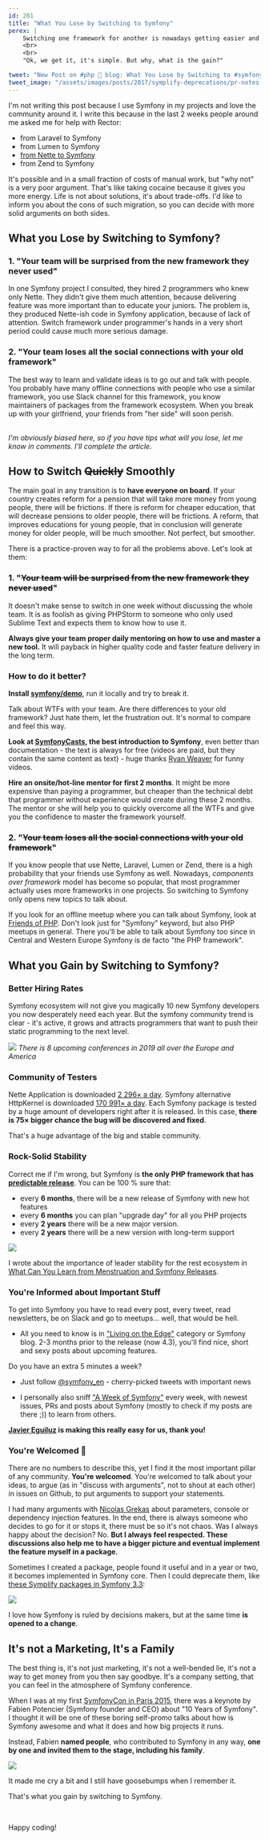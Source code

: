 ```yaml
---
id: 201
title: "What You Lose by Switching to Symfony"
perex: |
    Switching one framework for another is nowadays getting easier and easier. What you could do for months only on your private projects, where income and delivering features are not important, is now an option for big websites with millions of lines of code. What seems like a divorce and switching a partner, is now as simple as changing your shoes from work to jogging ones.
    <br>
    <br>
    "Ok, we get it, it's simple. But why, what is the gain?"

tweet: "New Post on #php 🐘 blog: What You Lose by Switching to #symfony"
tweet_image: "/assets/images/posts/2017/symplify-deprecations/pr-notes.png"
---
```


I'm not writing this post because I use Symfony in my projects and love the community around it. I write this because in the last 2 weeks people around me asked me for help with Rector:

- from Laravel to Symfony
- from Lumen to Symfony
- [from Nette to Symfony](/blog/2019/02/21/how-we-migrated-from-nette-to-symfony-in-3-weeks-part-1)
- from Zend to Symfony

It's possible and in a small fraction of costs of manual work, but "why not" is a very poor argument. That's like taking cocaine because it gives you more energy. Life is not about solutions, it's about trade-offs. I'd like to inform you about the cons of such migration, so you can decide with more solid arguments on both sides.

## What you Lose by Switching to Symfony?

### 1. "Your team will be surprised from the new framework they never used"

In one Symfony project I consulted, they hired 2 programmers who knew only Nette. They didn't give them much attention, because delivering feature was more important than to educate your juniors. The problem is, they produced Nette-ish code in Symfony application, because of lack of attention. Switch framework under programmer's hands in a very short period could cause much more serious damage.

### 2. "Your team loses all the social connections with your old framework"

The best way to learn and validate ideas is to go out and talk with people. You probably have many offline connections with people who use a similar framework, you use Slack channel for this framework, you know maintainers of packages from the framework ecosystem.
When you break up with your girlfriend, your friends from "her side" will soon perish.

<br>
<em>I'm obviously biased here, so if you have tips what will you lose, let me know in comments. I'll complete the article.</em>

## How to Switch ~~Quickly~~ Smoothly

The main goal in any transition is to **have everyone on board**. If your country creates reform for a pension that will take more money from young people, there will be frictions. If there is reform for cheaper education, that will decrease pensions to older people, there will be frictions. A reform, that improves educations for young people, that in conclusion will generate money for older people, will be much smoother. Not perfect, but smoother.

There is a practice-proven way to for all the problems above. Let's look at them:

### 1. "~~Your team will be surprised from the new framework they never used~~"

It doesn't make sense to switch in one week without discussing the whole team. It is as foolish as giving PHPStorm to someone who only used Sublime Text and expects them to know how to use it.

**Always give your team proper daily mentoring on how to use and master a new tool.** It will payback in higher quality code and faster feature delivery in the long term.

### How to do it better?

**Install [symfony/demo](https://github.com/symfony/demo)**, run it locally and try to break it.


Talk about WTFs with your team. Are there differences to your old framework? Just hate them, let the frustration out. It's normal to compare and feel this way.

**Look at [SymfonyCasts](https://symfonycasts.com), the best introduction to Symfony**, even better than documentation - the text is always for free (videos are paid, but they contain the same content as text) - huge thanks [Ryan Weaver](https://twitter.com/weaverryan) for funny videos.

**Hire an onsite/hot-line mentor for first 2 months**. It might be more expensive than paying a programmer, but cheaper than the technical debt that programmer without experience would create during these 2 months. The mentor or she will help you to quickly overcome all the WTFs and give you the confidence to master the framework yourself.

### 2. "~~Your team loses all the social connections with your old framework~~"

If you know people that use Nette, Laravel, Lumen or Zend, there is a high probability that your friends use Symfony as well.
Nowadays, *components over framework* model has become so popular, that most programmer actually uses more frameworks in one projects. So switching to Symfony only opens new topics to talk about.

If you look for an offline meetup where you can talk about Symfony, look at [Friends of PHP](https://friendsofphp.org). Don't look just for "Symfony" keyword, but also PHP meetups in general. There you'll be able to talk about Symfony too since in Central and Western Europe Symfony is de facto "the PHP framework".

## What you Gain by Switching to Symfony?

### Better Hiring Rates

Symfony ecosystem will not give you magically 10 new Symfony developers you now desperately need each year. But the symfony community trend is clear - it's active, it grows and attracts programmers that want to push their static programming to the next level.

<div class="text-center">
    <img src="/assets/images/posts/2019/lose-symfony/conferences.png">
    <em>There is 8 upcoming conferences in 2019 all over the Europe and America</em>
</div>

### Community of Testers

Nette Application is downloaded [2 296× a day](https://packagist.org/packages/nette/application/stats). Symfony alternative HttpKernel is downloaded [170 991× a day](https://packagist.org/packages/symfony/http-kernel/stats). Each Symfony package is tested by a huge amount of developers right after it is released. In this case, **there is 75× bigger chance the bug will be discovered and fixed**.

That's a huge advantage of the big and stable community.

### Rock-Solid Stability

Correct me if I'm wrong, but Symfony is **the only PHP framework that has [predictable release](https://symfony.com/roadmap)**. You can be 100 % sure that:

- every **6 months**, there will be a new release of Symfony with new hot features
- every **6 months** you can plan "upgrade day" for all you PHP projects
- every **2 years** there will be a new major version.
- every **2 years** there will be a new version with long-term support

<div class="text-center">
    <img src="/assets/images/posts/2019/lose-symfony/stable.png" class="img-thumbnail">
</div>

I wrote about the importance of leader stability for the rest ecosystem in [What Can You Learn from Menstruation and Symfony Releases](/blog/2017/10/30/what-can-you-learn-from-menstruation-and-symfony-releases).

### You're Informed about Important Stuff

To get into Symfony you have to read every post, every tweet, read newsletters, be on Slack and go to meetups... well, that would be hell.

- All you need to know is in ["Living on the Edge"](https://symfony.com/blog/category/living-on-the-edge) category or Symfony blog. 2-3 months prior to the release (now 4.3), you'll find nice, short and sexy posts about upcoming features.

Do you have an extra 5 minutes a week?

- Just follow [@symfony_en](https://twitter.com/symfony_en) - cherry-picked tweets with important news

- I personally also sniff ["A Week of Symfony"](https://symfony.com/blog/category/a-week-of-symfony) every week, with newest issues, PRs and posts about Symfony (mostly to check if my posts are there ;)) to learn from others.

**[Javier Eguiluz](https://github.com/javiereguiluz) is making this really easy for us, thank you!**

### You're Welcomed 🤗

There are no numbers to describe this, yet I find it the most important pillar of any community. **You're welcomed**. You're welcomed to talk about your ideas, to argue (as in "discuss with arguments", not to shout at each other) in issues on Github, to put arguments to support your statements.

I had many arguments with [Nicolas Grekas](https://github.com/nicolas-grekas) about parameters, console or dependency injection features. In the end, there is always someone who decides to go for it or stops it, there must be so it's not chaos. Was I always happy about the decision? No. **But I always feel respected. These discussions also help me to have a bigger picture and eventual implement the feature myself in a package.**

Sometimes I created a package, people found it useful and in a year or two, it becomes implemented in Symfony core. Then I could deprecate them, like [these Symplify packages in Symfony 3.3](/blog/2017/05/29/symplify-packages-deprecations-brought-by-symfony-33):

<div class="text-center">
    <img src="/assets/images/posts/2017/symplify-deprecations/pr-notes.png" class="img-thumbnail">
</div>

I love how Symfony is ruled by decisions makers, but at the same time **is opened to a change**.

## It's not a Marketing, It's a Family

The best thing is, it's not just marketing, it's not a well-bended lie, it's not a way to get money from you then say goodbye.
It's a company setting, that you can feel in the atmosphere of Symfony conference.

When I was at my first [SymfonyCon in Paris 2015](https://pariscon2015.symfony.com), there was a keynote by Fabien Potencier (Symfony founder and CEO) about "10 Years of Symfony". I thought it will be one of these boring self-promo talks about how is Symfony awesome and what it does and how big projects it runs.

Instead, Fabien **named people**, who contributed to Symfony in any way, **one by one and invited them to the stage, including his family**.

<img src="https://blog.radumurzea.net/wp-content/uploads/keynote.png" style="max-width:40em">

It made me cry a bit and I still have goosebumps when I remember it.

That's what you gain by switching to Symfony.

<br>

Happy coding!




